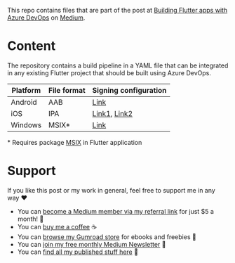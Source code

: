 This repo contains files that are part of the post at [Building Flutter apps with Azure DevOps](https://xeladu.medium.com/building-flutter-apps-with-azure-devops-eaf9ae7ad158) on [Medium](https://xeladu.medium.com).

# Content

The repository contains a build pipeline in a YAML file that can be integrated in any existing Flutter project that should be built using Azure DevOps.

|Platform|File format|Signing configuration|
|-|-|-|
|Android|AAB|[Link](https://docs.flutter.dev/deployment/android#signing-the-app)|
|iOS|IPA|[Link1](https://docs.flutter.dev/deployment/ios#review-xcode-project-settings), [Link2](https://quarksoftware.my.site.com/quarkknowledgebase/s/article/How-to-create-IOS-provisioning-Profiles-1639097525913?language=en_US)|
|Windows|MSIX*|[Link](https://github.com/YehudaKremer/msix#%EF%B8%8F-signing-options)|

\* Requires package [MSIX](https://pub.dev/packages/msix) in Flutter application

# Support

If you like this post or my work in general, feel free to support me in any way ❤

- You can [become a Medium member via my referral link](https://xeladu.medium.com/membership) for just $5 a month! 💖
- You can [buy me a coffee](https://www.buymeacoffee.com/xeladu) ☕
- You can [browse my Gumroad store](https://xeladu.gumroad.com) for ebooks and freebies 📙
- You can [join my free monthly Medium Newsletter](https://bit.ly/xeladu-medium) 💌
- You can [find all my published stuff here](https://xeladu.medium.com/%E2%84%B9-xeladus-info-point-find-quickly-what-you-need-bbe620e97d8c) 📑
